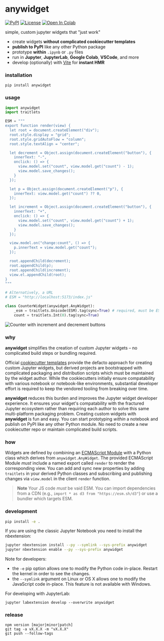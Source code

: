 # anywidget

[![PyPI](https://img.shields.io/pypi/v/anywidget.svg?color=green)](https://pypi.org/project/anywidget)
[![License](https://img.shields.io/pypi/l/anywidget.svg?color=green)](https://github.com/manzt/anywidget/raw/main/LICENSE)
[![Open In Colab](https://colab.research.google.com/assets/colab-badge.svg)](https://colab.research.google.com/github/manzt/anywidget/blob/main/examples/Counter.ipynb)

simple, custom jupyter widgets that "just work"

- create widgets **without complicated cookiecutter templates**
- **publish to PyPI** like any other Python package
- prototype **within** `.ipynb` or `.py` files
- run in **Jupyter**, **JupyterLab**, **Google Colab**, **VSCode**, and more
- develop (optionally) with [Vite](https://vitejs.dev/) for **instant HMR**

### installation

```
pip install anywidget
```

### usage

```python
import anywidget
import traitlets

ESM = """
export function render(view) {
  let root = document.createElement("div");
  root.style.display = "grid";
  root.style.gridAutoFlow = "column";
  root.style.textAlign = "center";

  let decrement = Object.assign(document.createElement("button"), {
    innerText: "-",
    onclick: () => {
      view.model.set("count", view.model.get("count") - 1);
      view.model.save_changes();
    }
  });

  let p = Object.assign(document.createElement("p"), {
    innerText: view.model.get("count") ?? 0,
  });

  let increment = Object.assign(document.createElement("button"), {
    innerText: "+",
    onclick: () => {
      view.model.set("count", view.model.get("count") + 1);
      view.model.save_changes();
    }
  });

  view.model.on("change:count", () => {
    p.innerText = view.model.get("count");
  });

  root.appendChild(decrement);
  root.appendChild(p);
  root.appendChild(increment);
  view.el.appendChild(root);
}
"""

# Alternatively, a URL
# ESM = "http://localhost:5173/index.js"

class CounterWidget(anywidget.AnyWidget):
    _esm = traitlets.Unicode(ESM).tag(sync=True) # required, must be ESM
    count = traitlets.Int(0).tag(sync=True)
```

<img alt="Counter with increment and decrement buttons" src="https://user-images.githubusercontent.com/24403730/197911403-88843b90-d905-4877-8cb5-f55b193f2158.png">

### why

**anywidget** simplifies the creation of custom Jupyter widgets – no complicated
build steps or bundling required.

Official
[cookiecutter templates](https://github.com/jupyter-widgets/?q=cookiecutter&type=all&language=&sort=)
provide the defacto approach for creating custom Jupyter widgets, but derived
projects are bootstrapped with complicated packaging and distribution scripts
which must be maintained by the widget author. While the cookiecutters initially
ensure compatability with various notebook or notebook-like environments,
substantial developer effort is required to keep the vendored tooling from
breaking over time.

**anywidget** reduces this burden and improves the Jupyter widget developer
experience. It ensures your widget's compatability with the fractured Jupyter
ecosystem rather than requiring each author to solve this same multi-platform
packaging problem. Creating custom widgets with **anywidget** is fun and easy.
You can start prototyping _within_ a notebook and publish on PyPI like any other
Python module. No need to create a new cookiecutter repo or maintain complicated
build scripts.

### how

Widgets are defined by combining an
[ECMAScript Module](https://nodejs.org/api/esm.html) with a Python class which
derives from `anywidget.AnyWidget`. The provided ECMAScript Module _must_
include a named export called `render` to render the corresponding view. You can
add and sync new properties by adding `traitlets` in your derived Python classes
and subscribing and publishing changes via `view.model` in the client `render`
function.

> **Note** Your JS code _must_ be vaid ESM. You can import dependencies from a
> CDN (e.g., `import * as d3 from "https://esm.sh/d3"`) or use a bundler which
> targets ESM.

### development

```bash
pip install -e .
```

If you are using the classic Jupyter Notebook you need to install the
nbextension:

```bash
jupyter nbextension install --py --symlink --sys-prefix anywidget
jupyter nbextension enable --py --sys-prefix anywidget
```

Note for developers:

- the `-e` pip option allows one to modify the Python code in-place. Restart the
  kernel in order to see the changes.
- the `--symlink` argument on Linux or OS X allows one to modify the JavaScript
  code in-place. This feature is not available with Windows.

For developing with JupyterLab:

```
jupyter labextension develop --overwrite anywidget
```

### release

```
npm version [major|minor|patch]
git tag -a vX.X.X -m "vX.X.X"
git push --follow-tags
```

